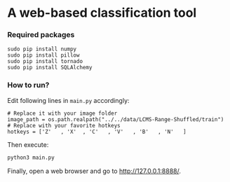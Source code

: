 # A web-based classification tool

### Required packages

```
sudo pip install numpy
sudo pip install pillow
sudo pip install tornado
sudo pip install SQLAlchemy
```

### How to run?

Edit following lines in `main.py` accordingly:
```python3
# Replace it with your image folder
image_path = os.path.realpath("../../data/LCMS-Range-Shuffled/train")
# Replace with your favorite hotkeys
hotkeys = ['Z'   , 'X'  , 'C'   , 'V'   , 'B'   , 'N'   ]
```

Then execute:
```bash
python3 main.py
```

Finally, open a web browser and go to http://127.0.0.1:8888/.
